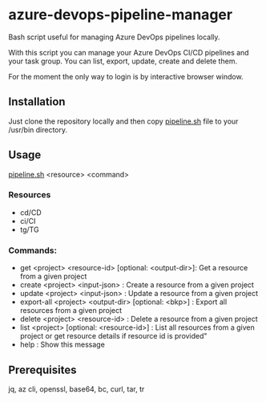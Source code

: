 # azure-devops-pipeline-manager

Bash script useful for managing Azure DevOps pipelines locally.

With this script you can manage your Azure DevOps CI/CD pipelines and your task group.
You can list, export, update, create and delete them.

For the moment the only way to login is by interactive browser window.

## Installation

Just clone the repository locally and then copy [pipeline.sh](http://pipeline.sh) file to your /usr/bin directory.

## Usage

[pipeline.sh](http://pipeline.sh/) \<resource\> \<command\>

### Resources

- cd/CD
- ci/CI
- tg/TG

### Commands:

- get \<project\> \<resource-id\> [optional: \<output-dir\>]: Get a resource from a given project
- create \<project\> \<input-json\> : Create a resource from a given project
- update \<project\> \<input-json\> : Update a resource from a given project
- export-all \<project\> \<output-dir\> [optional: \<bkp\>] : Export all resources from a given project
- delete \<project\> \<resource-id\> : Delete a resource from a given project
- list \<project\> [optional: \<resource-id\>] : List all resources from a given project or get resource details if resource id is provided"
- help : Show this message

## Prerequisites

jq, az cli, openssl, base64, bc, curl, tar, tr